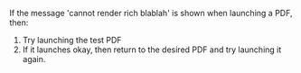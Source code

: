 If the message 'cannot render rich blablah' is shown when launching a PDF, then:  
1. Try launching the test PDF
2. If it launches okay, then return to the desired PDF and try launching it again.
